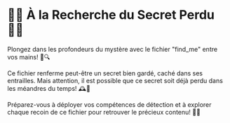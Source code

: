 # 🕵️‍♂️ À la Recherche du Secret Perdu 🕵️‍♀️

Plongez dans les profondeurs du mystère avec le fichier "find_me" entre vos mains! 📁🔍

Ce fichier renferme peut-être un secret bien gardé, caché dans ses entrailles. Mais attention, il est possible que ce secret soit déjà perdu dans les méandres du temps! 🕰️💼

Préparez-vous à déployer vos compétences de détection et à explorer chaque recoin de ce fichier pour retrouver le précieux contenu! 🚀🌟